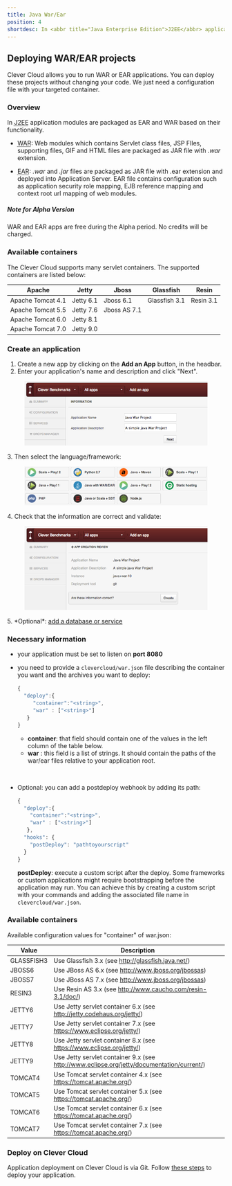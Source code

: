 ```yaml
---
title: Java War/Ear
position: 4
shortdesc: In <abbr title="Java Enterprise Edition">J2EE</abbr> applications modules are packaged as EAR and WAR based on their functionality.
---
```


## Deploying WAR/EAR projects <span class="cc-alpha pull-right" title="Currently in Alpha version"></span>

Clever Cloud allows you to run WAR or EAR applications. You can deploy these projects without changing your code. We just need a configuration file with your targeted container.

### Overview

In <abbr title="Java Enterprise Edition">J2EE</abbr> application modules are packaged as EAR and WAR based on their functionality.

* <acronym title="Web Archive">WAR</acronym>: Web modules which contains Servlet class files, JSP FIles, supporting files, GIF and HTML files are packaged as JAR file with *.war* extension.

* <acronym title="Enterprise Archive">EAR</acronym>: *.war* and *.jar* files are packaged as JAR file with .ear extension and deployed into Application Server. EAR file contains configuration such as application security role mapping, EJB reference mapping and context root url mapping of web modules.

<div class="alert alert-hot-problems">
  <h5>Note for Alpha Version</h5>
  <div>WAR and EAR apps are free during the Alpha period. No credits will be charged.</div>
</div>

### Available containers

The Clever Cloud supports many servlet containers.
The supported containers are listed below:

<table id="containers" class="table table-bordered table-striped">
  <thead>
    <tr>
      <th>Apache</th>
      <th>Jetty</th>
      <th>Jboss</th>
      <th>Glassfish</th>
      <th>Resin</th>
    </tr>
  </thead>
  <tbody>
    <tr><td>Apache Tomcat 4.1</td><td>Jetty 6.1</td><td>Jboss 6.1</td><td>Glassfish 3.1</td><td>Resin 3.1</td></tr>
    <tr><td>Apache Tomcat 5.5</td><td>Jetty 7.6</td><td>Jboss AS 7.1</td><td> </td><td> </td></tr>
    <tr><td>Apache Tomcat 6.0</td><td>Jetty 8.1</td><td> </td><td> </td><td> </td></tr>
    <tr><td>Apache Tomcat 7.0</td><td>Jetty 9.0</td><td> </td><td> </td><td> </td></tr>
  </tbody>
</table>

### Create an application

1. Create a new app by clicking on the **Add an App** button, in the headbar. 
2. Enter your application's name and description and click "Next".
<figure class="cc-content-img">
  <img src="/assets/images/appjavawar.png"/>
</figure>
3. Then select the language/framework:  <figure class="cc-content-img"><img src="/assets/images/javawarapp.png"></figure>
4. Check that the information are correct and validate: <figure class="cc-content-img"><img src="/assets/images/appcreationreviewjavawar.png"></figure>
5. *Optional*: <a href="/databases-and-services/add-service/">add a database or service</a>

### Necessary information

* your application must be set to listen on **port 8080**

* you need to provide a `clevercloud/war.json` file describing the container you want and the archives you want to deploy:

    ```javascript
    {
      "deploy":{
         "container":"<string>",
         "war" : ["<string>"]
       }
    }
    ```

    * **container**: that field should contain one of the values in the left column of the table below.
    * **war** : this field is a list of strings. It should contain the paths of the
war/ear files relative to your application root.

<br/>

* Optional: you can add a postdeploy webhook by adding its path:

    ```javascript
    {
      "deploy":{
        "container":"<string>",
        "war" : ["<string>"]
       },
      "hooks": {
        "postDeploy": "pathtoyourscript"
      }
    }
    ```

    **postDeploy**: execute a custom script after the deploy. Some frameworks or custom applications might require bootstrapping before the application may run.
    You can achieve this by creating a custom script with your commands and adding the associated file name in `clevercloud/war.json`.


### Available containers

Available configuration values for "container" of war.json:
<table class="table table-bordered table-stripped">
   <thead>
      <tr>
         <th>Value</th>
         <th>Description</th>
      </tr>
   </thead>
   <tbody>
      <tr>
         <td>GLASSFISH3</td>
         <td>Use Glassfish 3.x
         (see <a href="http://glassfish.java.net/">http://glassfish.java.net/</a>)</td>
      </tr>
      <tr>
         <td>JBOSS6</td>
         <td>Use JBoss AS 6.x
         (see <a href="http://www.jboss.org/jbossas">http://www.jboss.org/jbossas</a>)</td>
      </tr>
      <tr>
         <td>JBOSS7</td>
         <td>Use JBoss AS 7.x
         (see <a href="http://www.jboss.org/jbossas">http://www.jboss.org/jbossas</a>) </td>
      </tr>
      <tr>
         <td>RESIN3</td>
         <td>Use Resin AS 3.x (see <a
         href="http://www.caucho.com/resin-3.1/doc/">http://www.caucho.com/resin-3.1/doc/</a>)</td>
      </tr>
      <tr>
         <td>JETTY6</td>
         <td>Use Jetty servlet container 6.x (see <a
         href="http://jetty.codehaus.org/jetty/">http://jetty.codehaus.org/jetty/</a>)</td>
      </tr>
      <tr>
         <td>JETTY7</td>
         <td>Use Jetty servlet container 7.x (see <a
         href="https://www.eclipse.org/jetty/">https://www.eclipse.org/jetty/</a>)</td>
      </tr>
      <tr>
         <td>JETTY8</td>
         <td>Use Jetty servlet container 8.x (see <a
         href="https://www.eclipse.org/jetty/">https://www.eclipse.org/jetty/</a>)</td>
      </tr>
      <tr>
         <td>JETTY9</td>
         <td>Use Jetty servlet container 9.x (see <a
         href="http://www.eclipse.org/jetty/documentation/current/">http://www.eclipse.org/jetty/documentation/current/</a>)</td>
      </tr>
      <tr>
         <td>TOMCAT4</td>
         <td>Use Tomcat servlet container 4.x (see <a
         href="https://tomcat.apache.org/">https://tomcat.apache.org/</a>)</td>
      </tr>
      <tr>
         <td>TOMCAT5</td>
         <td>Use Tomcat servlet container 5.x (see <a
         href="https://tomcat.apache.org/">https://tomcat.apache.org/</a>)</td>
      </tr>
      <tr>
         <td>TOMCAT6</td>
         <td>Use Tomcat servlet container 6.x (see <a
         href="https://tomcat.apache.org/">https://tomcat.apache.org/</a>)</td>
      </tr>
      <tr>
         <td>TOMCAT7</td>
         <td>Use Tomcat servlet container 7.x (see <a
         href="https://tomcat.apache.org/">https://tomcat.apache.org/</a>)</td>
      </tr>
   </tbody>
</table>

### Deploy on Clever Cloud

Application deployment on Clever Cloud is via Git. Follow [these steps](/clever-cloud-overview/add-application/) to deploy your application.
